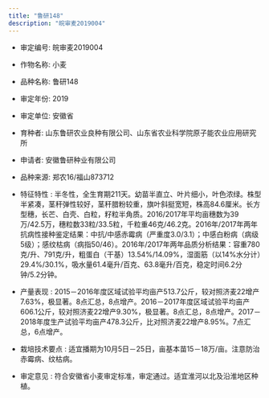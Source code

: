 ```yaml
---
title: "鲁研148"
description: "皖审麦2019004"
---
```

* 审定编号:  皖审麦2019004

*  作物名称:  小麦

*  品种名称:  鲁研148

*  审定年份:  2019

*  审定单位:  安徽省

* 育种者:  山东鲁研农业良种有限公司、山东省农业科学院原子能农业应用研究所

*  申请者:  安徽鲁研种业有限公司

*  品种来源:  郑农16/福山873712

*  特征特性 : 
半冬性，全生育期211天。幼苗半直立、叶片细小，叶色浓绿。株型半紧凑，茎秆弹性较好，茎秆腊粉较重，旗叶斜挺宽短，株高84.6厘米。长方型穗，长芒、白壳、白粒，籽粒半角质。2016/2017年平均亩穗数为39万/42.5万，穗粒数33粒/33.5粒，千粒重46克/46.2克。2016年/2017年两年抗病性接种鉴定结果：中抗/中感赤霉病（严重度3.0/3.1）；中感白粉病（病级5级）；感纹枯病（病指50/46）。2016年/2017年两年品质分析结果：容重780克/升、791克/升，粗蛋白（干基）13.54%/14.09%，湿面筋（以14%水分计）29.4%/30.1%，吸水量61.4毫升/百克、63.8毫升/百克，稳定时间6.2分钟/5.2分钟。
 
*  产量表现 : 
2015－2016年度区域试验平均亩产513.7公斤，较对照济麦22增产7.63%，极显著。8点汇总，8点增产。2016－2017年度区域试验平均亩产606.1公斤，较对照济麦22增产9.30%，极显著。8点汇总，8点增产。2017－2018年度生产试验平均亩产478.3公斤，比对照济麦22增产8.95%。7点汇总，6点增产。

*  栽培技术要点 : 
适宜播期为10月5日－25日，亩基本苗15－18万/亩。注意防治赤霉病、纹枯病。

*  审定意见 : 
符合安徽省小麦审定标准，审定通过。适宜淮河以北及沿淮地区种植。

